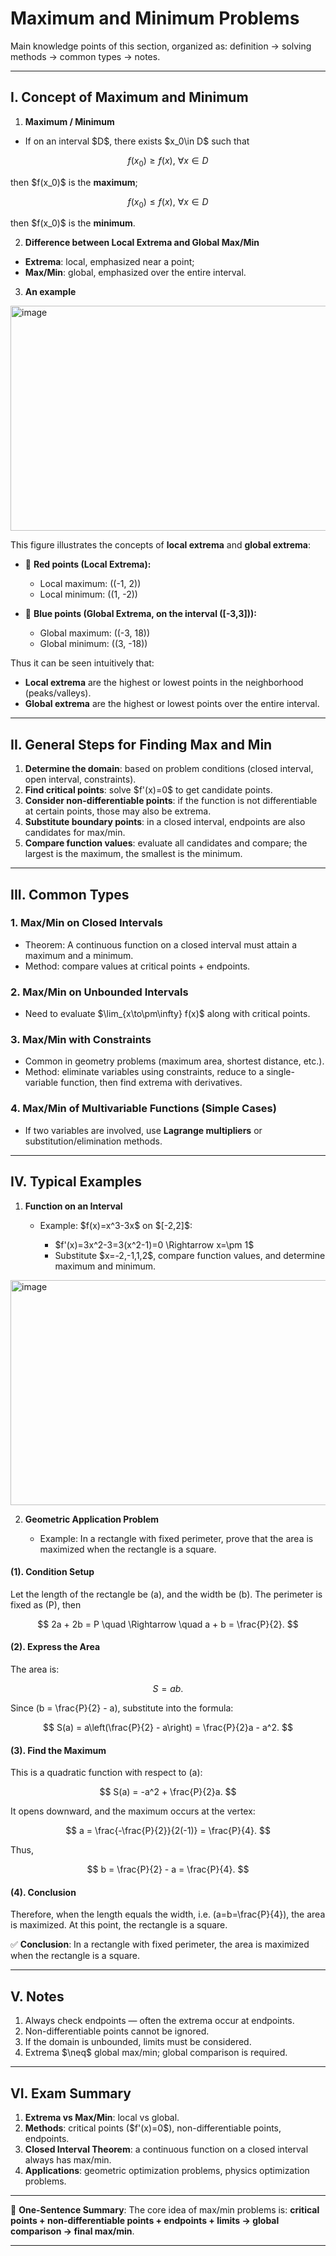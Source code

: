 

# Maximum and Minimum Problems

Main knowledge points of this section, organized as: definition → solving methods → common types → notes.

---

## I. Concept of Maximum and Minimum

1. **Maximum / Minimum**

* If on an interval \$D\$, there exists \$x\_0\in D\$ such that

$$
f(x_0)\ge f(x),\ \forall x\in D
$$

then \$f(x\_0)\$ is the **maximum**;

$$
f(x_0)\le f(x),\ \forall x\in D
$$

then \$f(x\_0)\$ is the **minimum**.

2. **Difference between Local Extrema and Global Max/Min**

* **Extrema**: local, emphasized near a point;
* **Max/Min**: global, emphasized over the entire interval.

3. **An example**

<img width="520" height="360" alt="image" src="https://github.com/user-attachments/assets/a58221fe-5ed7-43c1-a190-92b7299b790e" />

This figure illustrates the concepts of **local extrema** and **global extrema**:

* 🔴 **Red points (Local Extrema):**

  * Local maximum: ((-1, 2))
  * Local minimum: ((1, -2))

* 🔵 **Blue points (Global Extrema, on the interval ([-3,3])):**

  * Global maximum: ((-3, 18))
  * Global minimum: ((3, -18))

Thus it can be seen intuitively that:

* **Local extrema** are the highest or lowest points in the neighborhood (peaks/valleys).
* **Global extrema** are the highest or lowest points over the entire interval.

---

## II. General Steps for Finding Max and Min

1. **Determine the domain**: based on problem conditions (closed interval, open interval, constraints).
2. **Find critical points**: solve \$f'(x)=0\$ to get candidate points.
3. **Consider non-differentiable points**: if the function is not differentiable at certain points, those may also be extrema.
4. **Substitute boundary points**: in a closed interval, endpoints are also candidates for max/min.
5. **Compare function values**: evaluate all candidates and compare; the largest is the maximum, the smallest is the minimum.

---

## III. Common Types

### 1. Max/Min on Closed Intervals

* Theorem: A continuous function on a closed interval must attain a maximum and a minimum.
* Method: compare values at critical points + endpoints.

### 2. Max/Min on Unbounded Intervals

* Need to evaluate \$\lim\_{x\to\pm\infty} f(x)\$ along with critical points.

### 3. Max/Min with Constraints

* Common in geometry problems (maximum area, shortest distance, etc.).
* Method: eliminate variables using constraints, reduce to a single-variable function, then find extrema with derivatives.

### 4. Max/Min of Multivariable Functions (Simple Cases)

* If two variables are involved, use **Lagrange multipliers** or substitution/elimination methods.

---

## IV. Typical Examples

1. **Function on an Interval**

   * Example: \$f(x)=x^3-3x\$ on $\[-2,2]\$:

     * \$f'(x)=3x^2-3=3(x^2-1)=0 \Rightarrow x=\pm 1\$
     * Substitute \$x=-2,-1,1,2\$, compare function values, and determine maximum and minimum.

<img width="520" height="360" alt="image" src="https://github.com/user-attachments/assets/a58221fe-5ed7-43c1-a190-92b7299b790e" />


2. **Geometric Application Problem**

   * Example: In a rectangle with fixed perimeter, prove that the area is maximized when the rectangle is a square.

#### (1). Condition Setup

Let the length of the rectangle be (a), and the width be (b).
The perimeter is fixed as (P), then

$$
2a + 2b = P \quad \Rightarrow \quad a + b = \frac{P}{2}.
$$

#### (2). Express the Area

The area is:

$$
S = ab.
$$

Since (b = \frac{P}{2} - a), substitute into the formula:

$$
S(a) = a\left(\frac{P}{2} - a\right) = \frac{P}{2}a - a^2.
$$

#### (3). Find the Maximum

This is a quadratic function with respect to (a):

$$
S(a) = -a^2 + \frac{P}{2}a.
$$

It opens downward, and the maximum occurs at the vertex:

$$
a = \frac{-\frac{P}{2}}{2(-1)} = \frac{P}{4}.
$$

Thus,

$$
b = \frac{P}{2} - a = \frac{P}{4}.
$$

#### (4). Conclusion

Therefore, when the length equals the width, i.e. (a=b=\frac{P}{4}), the area is maximized.
At this point, the rectangle is a square.

✅ **Conclusion**: In a rectangle with fixed perimeter, the area is maximized when the rectangle is a square.

---

## V. Notes

1. Always check endpoints — often the extrema occur at endpoints.
2. Non-differentiable points cannot be ignored.
3. If the domain is unbounded, limits must be considered.
4. Extrema \$\neq\$ global max/min; global comparison is required.

---

## VI. Exam Summary

1. **Extrema vs Max/Min**: local vs global.
2. **Methods**: critical points (\$f'(x)=0\$), non-differentiable points, endpoints.
3. **Closed Interval Theorem**: a continuous function on a closed interval always has max/min.
4. **Applications**: geometric optimization problems, physics optimization problems.

---

📌 **One-Sentence Summary**:
The core idea of max/min problems is: **critical points + non-differentiable points + endpoints + limits → global comparison → final max/min**.

---


